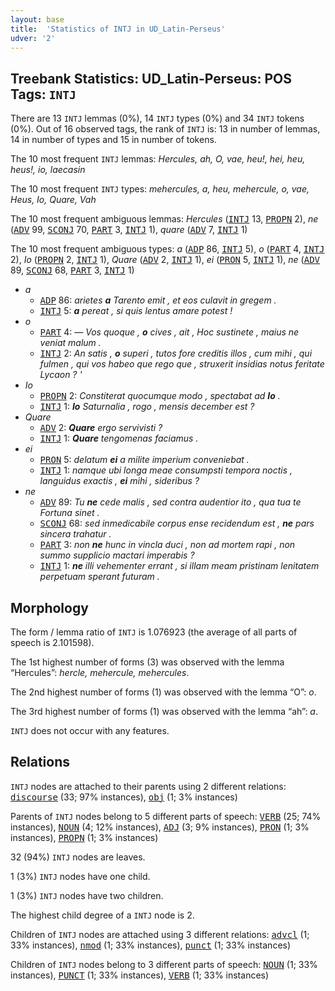 ```yaml
---
layout: base
title:  'Statistics of INTJ in UD_Latin-Perseus'
udver: '2'
---
```


## Treebank Statistics: UD_Latin-Perseus: POS Tags: `INTJ`

There are 13 `INTJ` lemmas (0%), 14 `INTJ` types (0%) and 34 `INTJ` tokens (0%).
Out of 16 observed tags, the rank of `INTJ` is: 13 in number of lemmas, 14 in number of types and 15 in number of tokens.

The 10 most frequent `INTJ` lemmas: <em>Hercules, ah, O, vae, heu!, hei, heu, heus!, io, laecasin</em>

The 10 most frequent `INTJ` types:  <em>mehercules, a, heu, mehercule, o, vae, Heus, Io, Quare, Vah</em>

The 10 most frequent ambiguous lemmas: <em>Hercules</em> (<tt><a href="la_perseus-pos-INTJ.html">INTJ</a></tt> 13, <tt><a href="la_perseus-pos-PROPN.html">PROPN</a></tt> 2), <em>ne</em> (<tt><a href="la_perseus-pos-ADV.html">ADV</a></tt> 99, <tt><a href="la_perseus-pos-SCONJ.html">SCONJ</a></tt> 70, <tt><a href="la_perseus-pos-PART.html">PART</a></tt> 3, <tt><a href="la_perseus-pos-INTJ.html">INTJ</a></tt> 1), <em>quare</em> (<tt><a href="la_perseus-pos-ADV.html">ADV</a></tt> 7, <tt><a href="la_perseus-pos-INTJ.html">INTJ</a></tt> 1)

The 10 most frequent ambiguous types:  <em>a</em> (<tt><a href="la_perseus-pos-ADP.html">ADP</a></tt> 86, <tt><a href="la_perseus-pos-INTJ.html">INTJ</a></tt> 5), <em>o</em> (<tt><a href="la_perseus-pos-PART.html">PART</a></tt> 4, <tt><a href="la_perseus-pos-INTJ.html">INTJ</a></tt> 2), <em>Io</em> (<tt><a href="la_perseus-pos-PROPN.html">PROPN</a></tt> 2, <tt><a href="la_perseus-pos-INTJ.html">INTJ</a></tt> 1), <em>Quare</em> (<tt><a href="la_perseus-pos-ADV.html">ADV</a></tt> 2, <tt><a href="la_perseus-pos-INTJ.html">INTJ</a></tt> 1), <em>ei</em> (<tt><a href="la_perseus-pos-PRON.html">PRON</a></tt> 5, <tt><a href="la_perseus-pos-INTJ.html">INTJ</a></tt> 1), <em>ne</em> (<tt><a href="la_perseus-pos-ADV.html">ADV</a></tt> 89, <tt><a href="la_perseus-pos-SCONJ.html">SCONJ</a></tt> 68, <tt><a href="la_perseus-pos-PART.html">PART</a></tt> 3, <tt><a href="la_perseus-pos-INTJ.html">INTJ</a></tt> 1)


* <em>a</em>
  * <tt><a href="la_perseus-pos-ADP.html">ADP</a></tt> 86: <em>arietes <b>a</b> Tarento emit , et eos culavit in gregem .</em>
  * <tt><a href="la_perseus-pos-INTJ.html">INTJ</a></tt> 5: <em><b>a</b> pereat , si quis lentus amare potest !</em>
* <em>o</em>
  * <tt><a href="la_perseus-pos-PART.html">PART</a></tt> 4: <em>— Vos quoque , <b>o</b> cives , ait , Hoc sustinete , maius ne veniat malum .</em>
  * <tt><a href="la_perseus-pos-INTJ.html">INTJ</a></tt> 2: <em>An satis , <b>o</b> superi , tutos fore creditis illos , cum mihi , qui fulmen , qui vos habeo que rego que , struxerit insidias notus feritate Lycaon ? '</em>
* <em>Io</em>
  * <tt><a href="la_perseus-pos-PROPN.html">PROPN</a></tt> 2: <em>Constiterat quocumque modo , spectabat ad <b>Io</b> .</em>
  * <tt><a href="la_perseus-pos-INTJ.html">INTJ</a></tt> 1: <em><b>Io</b> Saturnalia , rogo , mensis december est ?</em>
* <em>Quare</em>
  * <tt><a href="la_perseus-pos-ADV.html">ADV</a></tt> 2: <em><b>Quare</b> ergo servivisti ?</em>
  * <tt><a href="la_perseus-pos-INTJ.html">INTJ</a></tt> 1: <em><b>Quare</b> tengomenas faciamus .</em>
* <em>ei</em>
  * <tt><a href="la_perseus-pos-PRON.html">PRON</a></tt> 5: <em>delatum <b>ei</b> a milite imperium conveniebat .</em>
  * <tt><a href="la_perseus-pos-INTJ.html">INTJ</a></tt> 1: <em>namque ubi longa meae consumpsti tempora noctis , languidus exactis , <b>ei</b> mihi , sideribus ?</em>
* <em>ne</em>
  * <tt><a href="la_perseus-pos-ADV.html">ADV</a></tt> 89: <em>Tu <b>ne</b> cede malis , sed contra audentior ito , qua tua te Fortuna sinet .</em>
  * <tt><a href="la_perseus-pos-SCONJ.html">SCONJ</a></tt> 68: <em>sed inmedicabile corpus ense recidendum est , <b>ne</b> pars sincera trahatur .</em>
  * <tt><a href="la_perseus-pos-PART.html">PART</a></tt> 3: <em>non <b>ne</b> hunc in vincla duci , non ad mortem rapi , non summo supplicio mactari imperabis ?</em>
  * <tt><a href="la_perseus-pos-INTJ.html">INTJ</a></tt> 1: <em><b>ne</b> illi vehementer errant , si illam meam pristinam lenitatem perpetuam sperant futuram .</em>

## Morphology

The form / lemma ratio of `INTJ` is 1.076923 (the average of all parts of speech is 2.101598).

The 1st highest number of forms (3) was observed with the lemma “Hercules”: <em>hercle, mehercule, mehercules</em>.

The 2nd highest number of forms (1) was observed with the lemma “O”: <em>o</em>.

The 3rd highest number of forms (1) was observed with the lemma “ah”: <em>a</em>.

`INTJ` does not occur with any features.


## Relations

`INTJ` nodes are attached to their parents using 2 different relations: <tt><a href="la_perseus-dep-discourse.html">discourse</a></tt> (33; 97% instances), <tt><a href="la_perseus-dep-obj.html">obj</a></tt> (1; 3% instances)

Parents of `INTJ` nodes belong to 5 different parts of speech: <tt><a href="la_perseus-pos-VERB.html">VERB</a></tt> (25; 74% instances), <tt><a href="la_perseus-pos-NOUN.html">NOUN</a></tt> (4; 12% instances), <tt><a href="la_perseus-pos-ADJ.html">ADJ</a></tt> (3; 9% instances), <tt><a href="la_perseus-pos-PRON.html">PRON</a></tt> (1; 3% instances), <tt><a href="la_perseus-pos-PROPN.html">PROPN</a></tt> (1; 3% instances)

32 (94%) `INTJ` nodes are leaves.

1 (3%) `INTJ` nodes have one child.

1 (3%) `INTJ` nodes have two children.

The highest child degree of a `INTJ` node is 2.

Children of `INTJ` nodes are attached using 3 different relations: <tt><a href="la_perseus-dep-advcl.html">advcl</a></tt> (1; 33% instances), <tt><a href="la_perseus-dep-nmod.html">nmod</a></tt> (1; 33% instances), <tt><a href="la_perseus-dep-punct.html">punct</a></tt> (1; 33% instances)

Children of `INTJ` nodes belong to 3 different parts of speech: <tt><a href="la_perseus-pos-NOUN.html">NOUN</a></tt> (1; 33% instances), <tt><a href="la_perseus-pos-PUNCT.html">PUNCT</a></tt> (1; 33% instances), <tt><a href="la_perseus-pos-VERB.html">VERB</a></tt> (1; 33% instances)


